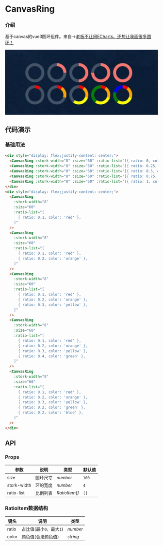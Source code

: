 # CanvasRing

### 介绍

基于canvas的vue3圆环组件。来自->[老板不让用ECharts，还想让我画很多圆环！](https://juejin.cn/post/7444014749321510963)

![CanvasRing](./preview.jpg)

## 代码演示

### 基础用法

```html
<div style="display: flex;justify-content: center;">
  <CanvasRing :stork-width="8" :size="60" :ratio-list="[{ ratio: 0, color: '#F8766F' }]" />
  <CanvasRing :stork-width="8" :size="60" :ratio-list="[{ ratio: 0.25, color: '#F8766F' }]" />
  <CanvasRing :stork-width="8" :size="60" :ratio-list="[{ ratio: 0.5, color: '#F8766F' }]" />
  <CanvasRing :stork-width="8" :size="60" :ratio-list="[{ ratio: 0.75, color: '#F8766F' }]" />
  <CanvasRing :stork-width="8" :size="60" :ratio-list="[{ ratio: 1, color: '#F8766F' }]" />
</div>
<div style="display: flex;justify-content: center;">
  <CanvasRing
    :stork-width="8"
    :size="60"
    :ratio-list="[
      { ratio: 0.1, color: 'red' },
    ]"
  />
  <CanvasRing
    :stork-width="8"
    :size="60"
    :ratio-list="[
      { ratio: 0.1, color: 'red' },
      { ratio: 0.2, color: 'orange' },
    ]"
  />
  <CanvasRing
    :stork-width="8"
    :size="60"
    :ratio-list="[
      { ratio: 0.1, color: 'red' },
      { ratio: 0.2, color: 'orange' },
      { ratio: 0.3, color: 'yellow' },
    ]"
  />
  <CanvasRing
    :stork-width="8"
    :size="60"
    :ratio-list="[
      { ratio: 0.1, color: 'red' },
      { ratio: 0.2, color: 'orange' },
      { ratio: 0.3, color: 'yellow' },
      { ratio: 0.4, color: 'green' },
    ]"
  />
  <CanvasRing
    :stork-width="8"
    :size="60"
    :ratio-list="[
      { ratio: 0.1, color: 'red' },
      { ratio: 0.2, color: 'orange' },
      { ratio: 0.3, color: 'yellow' },
      { ratio: 0.2, color: 'green' },
      { ratio: 0.2, color: 'blue' },
    ]"
  />
</div>
```

## API

### Props

| 参数 | 说明 | 类型 | 默认值 |
| ---- | ---- | ---- | ---- |
| size | 圆环尺寸 | _number_ | `100` |
| stork-width | 环的宽度 | _number_ | `4` |
| ratio-list | 比例列表 | _RatioItem[]_ | `[]` |

### RatioItem数据结构

| 键名 | 说明 | 类型 |
| ---- | ---- | ---- |
| ratio | 占比值(最小`0`，最大`1`) | _number_ |
| color | 颜色值(合法颜色值) | _string_ |
